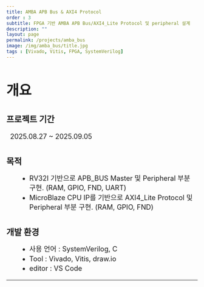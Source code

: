 ```yaml
---
title: AMBA APB Bus & AXI4 Protocol
order : 3
subtitle: FPGA 기반 AMBA APB Bus/AXI4_Lite Protocol 및 peripheral 설계
description: ""
layout: page
permalink: /projects/amba_bus
image: /img/amba_bus/title.jpg
tags : [Vivado, Vitis, FPGA, SystemVerilog]
---
```


<h1 style="font-size: 36px; font-weight: bold;">개요</h1>

<h2 style="font-size: 22px; font-weight: bold; margin-top: 1.6em;">프로젝트 기간</h2>
<p style="font-size: 18px; line-height: 1.4; margin-left: 10px;">
2025.08.27 ~ 2025.09.05
</p>

<h2 style="font-size: 22px; font-weight: bold; margin-top: 1.6em;">목적</h2>
<ul style="font-size: 18px; line-height: 1.4; margin-left: 30px;">
  <li>RV32I 기반으로 APB_BUS Master 및 Peripheral 부분 구현. (RAM, GPIO, FND, UART)</li>
  <li>MicroBlaze CPU IP를 기반으로 AXI4_Lite Protocol 및 Peripheral 부분 구현. (RAM, GPIO, FND)</li>
</ul>

<h2 style="font-size: 22px; font-weight: bold; margin-top: 1.6em;">개발 환경</h2>
<ul style="font-size: 18px; line-height: 1.4; margin-left: 30px;">
  <li>사용 언어 : SystemVerilog, C</li>
  <li>Tool : Vivado, Vitis, draw.io </li>
  <li>editor : VS Code</li>
</ul>

---
